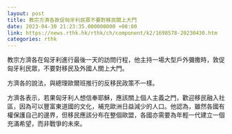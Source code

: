 ```yaml
---
layout: post
title: 教宗方濟各敦促匈牙利民眾不要對移民關上大門
date: 2023-04-30 21:23:35.000000000 +08:00
link: https://news.rthk.hk/rthk/ch/component/k2/1698578-20230430.htm
categories: rthk
---
```


教宗方濟各在匈牙利進行最後一天的訪問行程，他主持一場大型戶外彌撒時，敦促匈牙利民眾，不要對移民及外國人關上大門。

方濟各的說法，與總理歐爾班推行的反移民政策不一樣。

方濟各表示，若果匈牙利人想信奉耶穌，應該關上個人主義之門，歡迎移民融入社區，因為可以豐富東道國的文化，補充歐洲日益減少的人口。他認為，雖然各國有權保護自己的邊界，但移民應該分布在整個歐盟，各國亦需要為年輕一代建立一個充滿希望，而非戰爭的未來。
